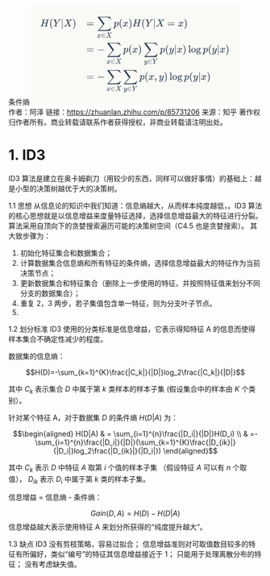 条件熵
![](conditional_entropy.png)  
作者：阿泽
链接：https://zhuanlan.zhihu.com/p/85731206
来源：知乎
著作权归作者所有。商业转载请联系作者获得授权，非商业转载请注明出处。

# 1. ID3
ID3 算法是建立在奥卡姆剃刀（用较少的东西，同样可以做好事情）的基础上：越是小型的决策树越优于大的决策树。

1.1 思想
从信息论的知识中我们知道：信息熵越大，从而样本纯度越低，。ID3 算法的核心思想就是以信息增益来度量特征选择，选择信息增益最大的特征进行分裂。算法采用自顶向下的贪婪搜索遍历可能的决策树空间（C4.5 也是贪婪搜索）。 其大致步骤为：

1. 初始化特征集合和数据集合；
2. 计算数据集合信息熵和所有特征的条件熵，选择信息增益最大的特征作为当前决策节点；
3. 更新数据集合和特征集合（删除上一步使用的特征，并按照特征值来划分不同分支的数据集合）；
4. 重复 2，3 两步，若子集值包含单一特征，则为分支叶子节点。
5. 
1.2 划分标准
ID3 使用的分类标准是信息增益，它表示得知特征 A 的信息而使得样本集合不确定性减少的程度。

数据集的信息熵：

$$H(D)=-\sum_{k=1}^{K}\frac{|C_k|}{|D|}log_2\frac{|C_k|}{|D|}$$

其中 $C_k$ 表示集合 $D$ 中属于第 $k$ 类样本的样本子集 (假设集合中的样本由 $K$ 个类别）。

针对某个特征 A，对于数据集 $D$ 的条件熵 $H(D|A)$ 为：

$$\begin{aligned} H(D|A) & = \sum_{i=1}^{n}\frac{|D_i|}{|D|}H(D_i) \\ & =- \sum_{i=1}^{n}\frac{|D_i|}{|D|}(\sum_{k=1}^{K}\frac{|D_{ik}|}{|D_i|}log_2\frac{|D_{ik}|}{|D_i|})
\end{aligned}$$

其中 $C_k$ 表示 $D$ 中特征 $A$ 取第 $i$ 个值的样本子集 （假设特征 $A$ 可以有 $n$ 个取值）， $D_{ik}$ 表示 $D_i$ 中属于第 $k$ 类的样本子集。

信息增益 = 信息熵 - 条件熵：

$$Gain(D,A)=H(D)-H(D|A)$$
信息增益越大表示使用特征 A 来划分所获得的“纯度提升越大”。

1.3 缺点
ID3 没有剪枝策略，容易过拟合；
信息增益准则对可取值数目较多的特征有所偏好，类似“编号”的特征其信息增益接近于 1；
只能用于处理离散分布的特征；
没有考虑缺失值。